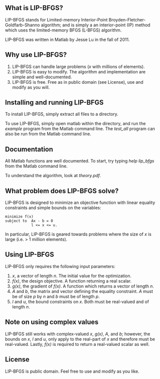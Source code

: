 What is LIP-BFGS?
-----------------

LIP-BFGS stands for Limited-memory Interior-Point 
  Broyden-Fletcher-Goldfarb-Shanno algorithm; 
  and is simply a an interior-point (IP) method which uses the 
  limited-memory BFGS (L-BFGS) algorithm.

LIP-BFGS was written in Matlab by Jesse Lu in the fall of 2011.


Why use LIP-BFGS?
-----------------

1.  LIP-BFGS can handle large problems (_x_ with millions of elements).
1.  LIP-BFGS is easy to modify. 
    The algorithm and implementation are simple and well-documented.
1.  LIP-BFGS is free. 
    Free as in public domain (see License), use and modify as you will.


Installing and running LIP-BFGS
-------------------------------

To install LIP-BFGS, simply extract all files to a directory.

To use LIP-BFGS, simply open matlab within the directory, 
  and run the _example_ program from the Matlab command line.
The _test_all_ program can also be run from the Matlab command line.


Documentation
-------------

All Matlab functions are well documented. 
To start, try typing _help lip_bfgs_ from the Matlab command line.

To understand the algorithm, look at _theory.pdf_.


What problem does LIP-BFGS solve?
---------------------------------

LIP-BFGS is designed to minimize an objective function with 
  linear equality constraints and simple bounds on the variables:

    minimize f(x)
    subject to  Ax - b = 0
                l <= x <= u.

In particular, LIP-BFGS is geared towards problems where the size of _x_
  is large (i.e. > 1 million elements).


Using LIP-BFGS
--------------

LIP-BFGS only requires the following input parameters:

1.  _x_, a vector of length _n_. The initial value for the optimization.
1.  _f(x)_, the design objective. A function returning a real scalar.
1.  _g(x)_, the gradient of _f(x)_. 
    A function which returns a vector of length _n_.
1.  _A_ and _b_, the matrix and vector defining the equality constraint.
    _A_ must be of size _p_ by _n_ and _b_ must be of length _p_.
1.  _l_ and _u_, the bound constraints on _x_. 
    Both must be real-valued and of length _n_.


Note on using complex values
----------------------------

LIP-BFGS still works with complex-valued _x_, _g(x)_, _A_, and _b_;
  however, the bounds on _x_, _l_ and _u_, only apply to the real-part of _x_
  and therefore must be real-valued.
Lastly, _f(x)_ is required to return a real-valued scalar as well.


License
-------

LIP-BFGS is public domain. Feel free to use and modify as you like.

